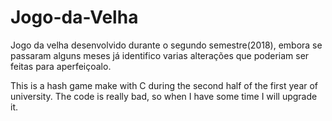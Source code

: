 # Jogo-da-Velha
Jogo da velha desenvolvido durante o segundo semestre(2018), embora se passaram alguns meses já identifico varias alterações que poderiam ser feitas para aperfeiçoalo.

This is a hash game make with C during the second half of the first year of university. The code is really bad, so when I have some time I will upgrade it.
